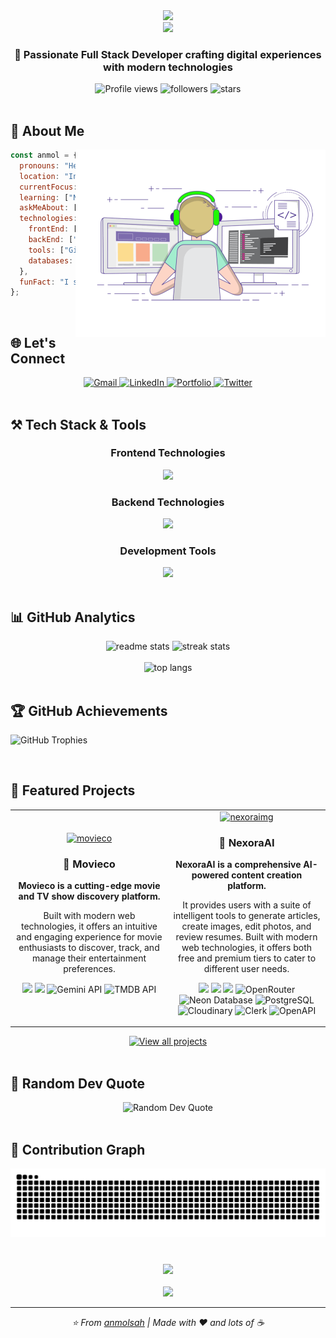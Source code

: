 <div align="center">
  <img src="https://capsule-render.vercel.app/api?type=waving&color=gradient&customColorList=6,11,20&height=180&section=header&text=Anmol%20Sah&fontSize=42&fontColor=fff&animation=twinkling&fontAlignY=32"/>
</div>

<div align="center">
  <img src="https://readme-typing-svg.herokuapp.com/?font=Righteous&size=35&center=true&vCenter=true&width=500&height=70&duration=4000&lines=Hi+There!+👋;Full+Stack+Developer;MERN+Stack+Enthusiast;Open+Source+Contributor;Problem+Solver+💡" />
</div>

<h3 align="center">🚀 Passionate Full Stack Developer crafting digital experiences with modern technologies</h3>

<div align="center">
  <img src="https://komarev.com/ghpvc/?username=anmolsah&style=for-the-badge&color=blueviolet" alt="Profile views" />
  <img src="https://img.shields.io/github/followers/anmolsah?style=for-the-badge&color=blue" alt="followers" />
  <img src="https://img.shields.io/github/stars/anmolsah?style=for-the-badge&color=yellow" alt="stars" />
</div>

<br/>

## 🎯 About Me

<img align="right" alt="Coding" width="400" src="https://raw.githubusercontent.com/devSouvik/devSouvik/master/gif3.gif">

```javascript
const anmol = {
  pronouns: "He/Him",
  location: "India 🇮🇳",
  currentFocus: "Full Stack Development",
  learning: ["NextJS", "TypeScript"],
  askMeAbout: ["React", "Node.js", "MongoDB", "Express"],
  technologies: {
    frontEnd: ["React", "HTML", "CSS", "JavaScript", "Tailwind"],
    backEnd: ["Node.js", "Express", "MongoDB", "Firebase"],
    tools: ["Git", "VS Code", "Postman", "Vercel"],
    databases: ["MongoDB", "Supabase", "Firebase"]
  },
  funFact: "I spend more time Googling errors than writing code 🔍"
};
```

<br/>


## 🌐 Let's Connect

<div align="center">
  <a href="mailto:annifind010@gmail.com">
    <img src="https://img.shields.io/badge/Gmail-D14836?style=for-the-badge&logo=gmail&logoColor=white" alt="Gmail" />
  </a>
  <a href="https://www.linkedin.com/in/anmol-sah-551083238/" target="_blank">
    <img src="https://img.shields.io/badge/LinkedIn-0077B5?style=for-the-badge&logo=linkedin&logoColor=white" alt="LinkedIn" />
  </a>
  <a href="https://retro-ra.vercel.app/" target="_blank">
     <img src="https://img.shields.io/badge/Portfolio-FF5722?style=for-the-badge&logo=todoist&logoColor=white" alt="Portfolio" />
  </a>
  <a href="https://twitter.com/anmolsah" target="_blank">
    <img src="https://img.shields.io/badge/Twitter-1DA1F2?style=for-the-badge&logo=twitter&logoColor=white" alt="Twitter" />
  </a>
</div>

<br/>

## ⚒️ Tech Stack & Tools

<div align="center">
  
  ### Frontend Technologies
  <img src="https://skillicons.dev/icons?i=react,nextjs,html,css,javascript,typescript,tailwind,bootstrap,mui,vite" />
  
  ### Backend Technologies  
  <img src="https://skillicons.dev/icons?i=nodejs,express,mongodb,firebase,supabase,cpp" />
  
  ### Development Tools
  <img src="https://skillicons.dev/icons?i=vscode,git,github,postman,vercel,netlify,docker" />
  
</div>

<br/>

## 📊 GitHub Analytics

<div align="center">
  <img width="370" src="https://github-readme-stats-salesp07.vercel.app/api?username=anmolsah&count_private=true&show_icons=true&theme=react&rank_icon=github&border_radius=10" alt="readme stats" />
  <img width="390" src="https://streak-stats.demolab.com/?user=anmolsah&count_private=true&theme=react&border_radius=10" alt="streak stats"/>
</div>

<br/>

<div align="center">
  <img width="500" src="https://github-readme-stats-salesp07.vercel.app/api/top-langs/?username=anmolsah&hide=HTML&langs_count=8&layout=compact&theme=react&border_radius=10&size_weight=0.5&count_weight=0.5&exclude_repo=github-readme-stats" alt="top langs" />
</div>

<br/>

## 🏆 GitHub Achievements

![GitHub Trophies](https://github-profile-trophy.vercel.app/?username=anmolsah&theme=radical&no-frame=false&no-bg=false&margin-w=4)



<br/>

## 🚀 Featured Projects

<div align="center">
  <table>
    <tr>
      <td width="50%" align="center">
        <a href="https://movieco-ubb9.vercel.app/" target="_blank">
          <img src="https://github.com/user-attachments/assets/71463f8e-6556-4b86-b257-5b92f3e4d724" width="100%" alt="movieco" />
        </a>
        <br/>
        <h3>🍿 Movieco</h3>
        <p><strong>Movieco is a cutting-edge movie and TV show discovery platform.</strong></p>
        <p> Built with modern web technologies, it offers an intuitive and engaging experience for movie enthusiasts to discover, track, and manage their entertainment preferences.</p>
        <p>
          <img src="https://img.shields.io/badge/React-20232A?style=flat-square&logo=react&logoColor=61DAFB" />
          <img src="https://img.shields.io/badge/Supabase-3ECF8E?style=flat-square&logo=supabase&logoColor=white" />
          <img src="https://img.shields.io/badge/Gemini_API-4285F4?style=flat-square&logo=google&logoColor=white" alt="Gemini API" />
          <img src="https://img.shields.io/badge/TMDB_API-01D277?style=flat-square&logo=themoviedatabase&logoColor=white" alt="TMDB API" />
        </p>
      </td>
      <td width="50%" align="center">
        <a href="https://nexora-ai-frontend-nine.vercel.app/" target="_blank">
  <img alt="nexoraimg" src="https://github.com/user-attachments/assets/296c7be2-cb64-4de2-bf40-71863bc80419" width="100%" />
        </a>
        <br/>
        <h3>🧬 NexoraAI</h3>
        <p><strong>NexoraAI is a comprehensive AI-powered content creation platform.</strong></p>
        <p>It provides users with a suite of intelligent tools to generate articles, create images, edit photos, and review resumes. Built with modern web technologies, it offers both free and premium tiers to cater to different user needs.</p>
        <p>
          <img src="https://img.shields.io/badge/Express.js-404D59?style=flat-square&logo=express&logoColor=white" />
          <img src="https://img.shields.io/badge/React-20232A?style=flat-square&logo=react&logoColor=61DAFB" />
          <img src="https://img.shields.io/badge/Node.js-339933?style=flat-square&logo=nodedotjs&logoColor=white" />
          <img src="https://img.shields.io/badge/OpenRouter-000000?style=flat-square&logo=openai&logoColor=white" alt="OpenRouter" />
<img src="https://img.shields.io/badge/Neon_DB-00CFFF?style=flat-square&logo=neon&logoColor=white" alt="Neon Database" />
<img src="https://img.shields.io/badge/PostgreSQL-336791?style=flat-square&logo=postgresql&logoColor=white" alt="PostgreSQL" />
<img src="https://img.shields.io/badge/Cloudinary-FF6C37?style=flat-square&logo=cloudinary&logoColor=white" alt="Cloudinary" />
<img src="https://img.shields.io/badge/Clerk-6E43FF?style=flat-square&logo=clerk&logoColor=white" alt="Clerk" />
<img src="https://img.shields.io/badge/OpenAPI-6C7A89?style=flat-square&logo=openapiinitiative&logoColor=white" alt="OpenAPI" />
      </p>
      </td>
    </tr>
  </table>
</div>

<div align="center">
  <a href="https://github.com/anmolsah?tab=repositories" target="_blank">
    <img src="https://img.shields.io/badge/View%20All%20Projects-4285F4?style=for-the-badge&logo=github&logoColor=white" alt="View all projects" />
  </a>
</div>

<br/>


## 💭 Random Dev Quote

<div align="center">
  <img src="https://quotes-github-readme.vercel.app/api?type=horizontal&theme=radical" alt="Random Dev Quote" />
</div>

<br/>

## 🐍 Contribution Graph

<div align="center">
  <img src="https://raw.githubusercontent.com/anmolsah/anmolsah/output/snake.svg" alt="Snake animation" />
</div>

<br/>

<div align="center">
  <h3>
    <img src="https://readme-typing-svg.herokuapp.com/?font=Righteous&size=25&center=true&vCenter=true&width=500&height=70&duration=4000&lines=Thanks+for+visiting!+✌️;Let's+build+something+amazing!;Always+open+for+collaboration+🤝;Happy+coding!+👨‍💻">
  </h3>
</div>

<div align="center">
  <img src="https://capsule-render.vercel.app/api?type=waving&color=gradient&customColorList=6,11,20&height=100&section=footer"/>
</div>

---

<div align="center">
  <i>⭐️ From <a href="https://github.com/anmolsah">anmolsah</a> | Made with ❤️ and lots of ☕</i>
</div>
